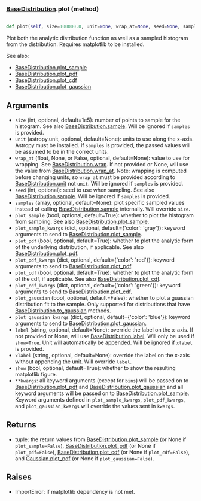 ### [BaseDistribution](BaseDistribution.md).plot (method)


```py

def plot(self, size=100000.0, unit=None, wrap_at=None, seed=None, samples=None, plot_sample=True, plot_sample_kwargs={'color': 'gray'}, plot_pdf=True, plot_pdf_kwargs={'color': 'red'}, plot_cdf=False, plot_cdf_kwargs={'color': 'green'}, plot_gaussian=False, plot_gaussian_kwargs={'color': 'blue'}, label=None, xlabel=None, show=False, **kwargs)

```



Plot both the analytic distribution function as well as a sampled
histogram from the distribution.  Requires matplotlib to be installed.

See also:

* [BaseDistribution.plot_sample](BaseDistribution.plot_sample.md)
* [BaseDistribution.plot_pdf](BaseDistribution.plot_pdf.md)
* [BaseDistribution.plot_cdf](BaseDistribution.plot_cdf.md)
* [BaseDistribution.plot_gaussian](BaseDistribution.plot_gaussian.md)

Arguments
-----------
* `size` (int, optional, default=1e5): number of points to sample for
    the histogram.  See also [BaseDistribution.sample](BaseDistribution.sample.md).  Will be ignored
    if `samples` is provided.
* `unit` (astropy.unit, optional, default=None): units to use along
    the x-axis.  Astropy must be installed.  If `samples` is provided,
    the passed values will be assumed to be in the correct units.
* `wrap_at` (float, None, or False, optional, default=None): value to
    use for wrapping.  See [BaseDistribution.wrap](BaseDistribution.wrap.md).  If not provided or None,
    will use the value from [BaseDistribution.wrap_at](BaseDistribution.wrap_at.md).  Note: wrapping is
    computed before changing units, so `wrap_at` must be provided
    according to [BaseDistribution.unit](BaseDistribution.unit.md) not `unit`.  Will be ignored if
    `samples` is provided.
* `seed` (int, optional): seed to use when sampling.  See also
    [BaseDistribution.sample](BaseDistribution.sample.md).  Will be ignored if `samples` is provided.
* `samples` (array, optional, default=None): plot specific sampled
    values instead of calling [BaseDistribution.sample](BaseDistribution.sample.md) internally.  Will override
    `size`.
* `plot_sample` (bool, optional, default=True): whether to plot the
    histogram from sampling.  See also [BaseDistribution.plot_sample](BaseDistribution.plot_sample.md).
* `plot_sample_kwargs` (dict, optional, default={'color': 'gray'}):
    keyword arguments to send to [BaseDistribution.plot_sample](BaseDistribution.plot_sample.md).
* `plot_pdf` (bool, optional, default=True): whether to plot the
    analytic form of the underlying distribution, if applicable.
    See also [BaseDistribution.plot_pdf](BaseDistribution.plot_pdf.md).
* `plot_pdf_kwargs` (dict, optional, default={'color': 'red'}):
    keyword arguments to send to [BaseDistribution.plot_pdf](BaseDistribution.plot_pdf.md).
* `plot_cdf` (bool, optional, default=True): whether to plot the
    analytic form of the cdf, if applicable.
    See also [BaseDistribution.plot_cdf](BaseDistribution.plot_cdf.md).
* `plot_cdf_kwargs` (dict, optional, default={'color': 'green'}):
    keyword arguments to send to [BaseDistribution.plot_cdf](BaseDistribution.plot_cdf.md).
* `plot_gaussian` (bool, optional, default=False): whether to plot
    a guassian distribution fit to the sample.  Only supported for
    distributions that have [BaseDistribution.to_gaussian](BaseDistribution.to_gaussian.md) methods.
* `plot_gaussian_kwargs` (dict, optional, default={'color': 'blue'}):
    keyword arguments to send to [BaseDistribution.plot_gaussian](BaseDistribution.plot_gaussian.md).
* `label` (string, optional, default=None): override the label on the
    x-axis.  If not provided or None, will use [BaseDistribution.label](BaseDistribution.label.md).  Will
    only be used if `show=True`.  Unit will automatically be appended.
    Will be ignored if `xlabel` is provided.
* `xlabel` (string, optional, default=None): override the label on the
    x-axis without appending the unit.  Will override `label`.
* `show` (bool, optional, default=True): whether to show the resulting
    matplotlib figure.
* `**kwargs`: all keyword arguments (except for `bins`) will be passed
    on to [BaseDistribution.plot_pdf](BaseDistribution.plot_pdf.md) and [BaseDistribution.plot_gaussian](BaseDistribution.plot_gaussian.md) and all
    keyword arguments will be passed on to [BaseDistribution.plot_sample](BaseDistribution.plot_sample.md).
    Keyword arguments defined in `plot_sample_kwargs`,
    `plot_pdf_kwargs`, and `plot_gaussian_kwargs`
    will override the values sent in `kwargs`.

Returns
--------
* tuple: the return values from [BaseDistribution.plot_sample](BaseDistribution.plot_sample.md) (or None if
    `plot_sample=False`), [BaseDistribution.plot_pdf](BaseDistribution.plot_pdf.md) (or None if `plot_pdf=False`),
    [BaseDistribution.plot_cdf](BaseDistribution.plot_cdf.md) (or None if `plot_cdf=False`),
    and [Gaussian.plot_pdf](Gaussian.plot_pdf.md) (or None if `plot_gaussian=False`).

Raises
--------
* ImportError: if matplotlib dependency is not met.

